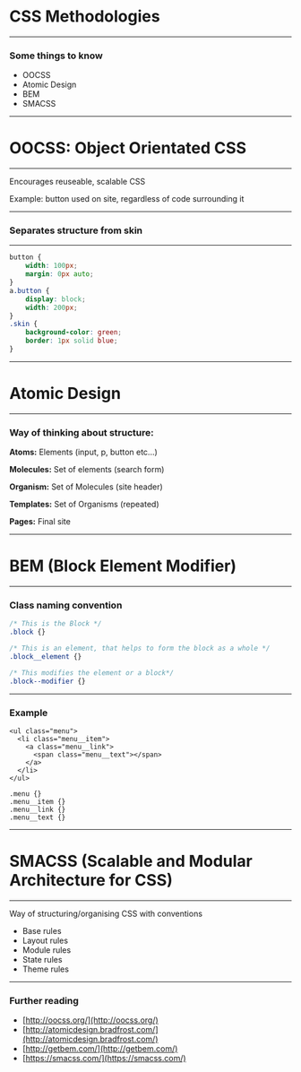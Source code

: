 # CSS Methodologies

---

### Some things to know

- OOCSS
- Atomic Design
- BEM
- SMACSS

---

# OOCSS: Object Orientated CSS

---

Encourages reuseable, scalable CSS

Example: button used on site, regardless of code surrounding it

---

### Separates structure from skin

---

```css
button {
	width: 100px;
	margin: 0px auto;
}
a.button {
	display: block;
	width: 200px;
}
.skin {
	background-color: green;
	border: 1px solid blue;
}
```
---

# Atomic Design

---

### Way of thinking about structure:

**Atoms:** Elements (input, p, button etc...)

**Molecules:** Set of elements (search form)

**Organism:** Set of Molecules (site header)

**Templates:** Set of Organisms (repeated)

**Pages:** Final site

---

# BEM (Block Element Modifier)

---

### Class naming convention

```css
/* This is the Block */
.block {}

/* This is an element, that helps to form the block as a whole */
.block__element {}

/* This modifies the element or a block*/
.block--modifier {}
```

---

### Example

```
<ul class="menu">
  <li class="menu__item">
    <a class="menu__link">
      <span class="menu__text"></span>
    </a>
  </li>
</ul>

.menu {}
.menu__item {}
.menu__link {}
.menu__text {}
```

---

# SMACSS (Scalable and Modular Architecture for CSS)

---

Way of structuring/organising CSS with conventions

- Base rules
- Layout rules
- Module rules
- State rules
- Theme rules

---

### Further reading

- [http://oocss.org/](http://oocss.org/)
- [http://atomicdesign.bradfrost.com/](http://atomicdesign.bradfrost.com/)
- [http://getbem.com/](http://getbem.com/)
- [https://smacss.com/](https://smacss.com/)








